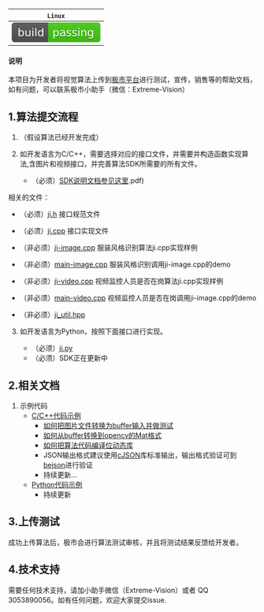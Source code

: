 
| **`Linux`** |
|-------------|
|![Build Status](./img/build_and_pass.svg)|

#### 说明
本项目为开发者将视觉算法上传到[极市平台](http://cvmart.net/)进行测试，宣传，销售等的帮助文档，如有问题，可以联系极市小助手（微信：Extreme-Vision）



## 1.算法提交流程

1. （假设算法已经开发完成）


2. 如开发语言为C/C++，需要选择对应的接口文件，并需要并构造函数实现算法,含图片和视频接口，并完善算法SDK所需要的所有文件。
   
   * （必须）[SDK说明文档参见这里](./【极市】算法SDK说明文档V1.0（C++).pdf)
  
  相关的文件：
   * （必须）[ji.h](./ji.h) 接口规范文件
   * （必须）[ji.cpp](./ji.cpp) 接口实现文件
   
   * （非必须）[ji-image.cpp](./ji-image.cpp) 服装风格识别算法ji.cpp实现样例
   * （非必须）[main-image.cpp](./main-image.cpp) 服装风格识别调用ji-image.cpp的demo
   
   * （非必须）[ji-video.cpp](./ji-video.cpp) 视频监控人员是否在岗算法ji.cpp实现样例
   * （非必须）[main-video.cpp](./ji-video.cpp) 视频监控人员是否在岗调用ji-image.cpp的demo
   
   * （非必须）[ji_util.hpp](./ji_util.hpp)
 
    
 3. 如开发语言为Python，按照下面接口进行实现。
		
    * （必须）[ji.py](./ji.py)
    * （必须）SDK正在更新中


## 2.相关文档

1. 示例代码
	* [C/C++代码示例](./sample_c)
		* [如何把图片文件转换为buffer输入并做测试](./sample_c/standard_sample(convert_file_to_buffur)/)
		* [如何从buffer转换到opencv的Mat格式](./sample_c/convert_buffer_to_opencv_mat/)
		* [如何把算法代码编译位动态库](./sample_c/gcc-so.sh)
		* JSON输出格式建议使用[cJSON](https://github.com/DaveGamble/cJSON)库标准输出，输出格式验证可到[bejson](https://www.bejson.com/)进行验证
		* 持续更新...
	* [Python代码示例](./sample_py)
		* 持续更新

## 3.上传测试

成功上传算法后，极市会进行算法测试审核，并且将测试结果反馈给开发者。


## 4.技术支持

需要任何技术支持，请加小助手微信（Extreme-Vision）或者 QQ 3053890056。如有任何问题，欢迎大家提交issue.
